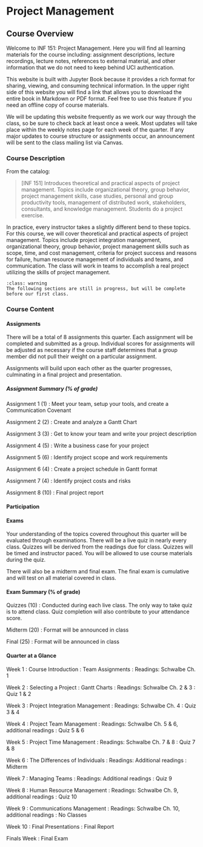 Project Management
============================

## Course Overview

Welcome to INF 151: Project Management. Here you will find all learning materials for the course including: assignment descriptions, lecture recordings, lecture notes, references to external material, and other information that we do not need to keep behind UCI authentication.

This website is built with Jupyter Book because it provides a rich format for sharing, viewing, and consuming technical information. In the upper right side of this website you will find a link that allows you to download the entire book in Markdown or PDF format. Feel free to use this feature if you need an offline copy of course materials. 

We will be updating this website frequently as we work our way through the class, so be sure to check back at least once a week. Most updates will take place within the weekly notes page for each week of the quarter. If any major updates to course structure or assignments occur, an announcement will be sent to the class mailing list via Canvas.

### Course Description

From the catalog:

> [INF 151] Introduces theoretical and practical aspects of project management. Topics include organizational theory, group behavior, project management skills, case studies, personal and group productivity tools, management of distributed work, stakeholders, consultants, and knowledge management. Students do a project exercise.

In practice, every instructor takes a slightly different bend to these topics. For this course, we will cover theoretical and practical aspects of project management. Topics include project integration management, organizational theory, group behavior, project management skills such as scope, time, and cost management, criteria for project success and reasons for failure, human resource management of individuals and teams, and communication. The class will work in teams to accomplish a real project utilizing the skills of project management.

`````{admonition} Attention
:class: warning
The following sections are still in progress, but will be complete before our first class.
`````
### Course Content

#### Assignments

There will be a total of 8 assignments this quarter. Each assignment will be completed and submitted as a group. Individual scores for assignments will be adjusted as necessary if the course staff determines that a group member did not pull their weight on a particular assignment.

Assignments will build upon each other as the quarter progresses, culminating in a final project and presentation.

##### Assignment Summary (% of grade)
Assignment 1 (1)
: Meet your team, setup your tools, and create a Communication Covenant

Assignment 2 (2)
: Create and analyze a Gantt Chart
 
Assignment 3 (3)
: Get to know your team and write your project description

Assignment 4 (5)
: Write a business case for your project

Assignment 5 (6)
: Identify project scope and work requirements

Assignment 6 (4)
: Create a project schedule in Gantt format

Assignment 7 (4)
: Identify project costs and risks

Assignment 8 (10)
: Final project report

#### Participation



#### Exams

Your understanding of the topics covered throughout this quarter will be evaluated through examinations. There will be a live quiz in nearly every class. Quizzes will be derived from the readings due for class. Quizzes will be timed and instructor paced. You will be allowed to use course materials during the quiz.

There will also be a midterm and final exam. The final exam is cumulative and will test on all material covered in class.

#### Exam Summary (% of grade)

Quizzes (10)
: Conducted during each live class. The only way to take quiz is to attend class. Quiz completion will also contribute to your attendance score.

Midterm (20)
: Format will be announced in class

Final (25)
: Format will be announced in class

#### Quarter at a Glance

Week 1
: Course Introduction
: Team Assignments
: Readings: Schwalbe Ch. 1

Week 2
: Selecting a Project
: Gantt Charts
: Readings: Schwalbe Ch. 2 & 3
: Quiz 1 & 2

Week 3
: Project Integration Management
: Readings: Schwalbe Ch. 4
: Quiz 3 & 4

Week 4
: Project Team Management
: Readings: Schwalbe Ch. 5 & 6, additional readings
: Quiz 5 & 6

Week 5
: Project Time Management
: Readings: Schwalbe Ch. 7 & 8
: Quiz 7 & 8

Week 6
: The Differences of Individuals
: Readings: Additional readings
: Midterm

Week 7
: Managing Teams
: Readings: Additional readings
: Quiz 9

Week 8
: Human Resource Management
: Readings: Schwalbe Ch. 9, additional readings
: Quiz 10

Week 9
: Communications Management
: Readings: Schwalbe Ch. 10, additional readings
: No Classes

Week 10
: Final Presentations
: Final Report

Finals Week
: Final Exam
